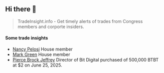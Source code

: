 ## Hi there 👋

<!--

**Here are some ideas to get you started:**

🙋‍♀️ A short introduction - what is your organization all about?
🌈 Contribution guidelines - how can the community get involved?
👩‍💻 Useful resources - where can the community find your docs? Is there anything else the community should know?
🍿 Fun facts - what does your team eat for breakfast?
🧙 Remember, you can do mighty things with the power of [Markdown](https://docs.github.com/github/writing-on-github/getting-started-with-writing-and-formatting-on-github/basic-writing-and-formatting-syntax)
-->

> TradeInsight.info - Get timely alerts of trades from Congress members and corporte insiders.

#### Some trade insights

- [Nancy Pelosi](https://tradeinsight.info/trader/congress/1d0c4282-521f-5169-860c-1a56d47937cd) House member
- [Mark Green](https://tradeinsight.info/trader/congress/c63fd4ab-a041-5c7f-8806-6d0e849bc94d) House member
- [Pierce Brock Jeffrey](https://tradeinsight.info/trade/insider) Director of Bit Digital purchased of 500,000 BTBT at $2 on June 25, 2025.

